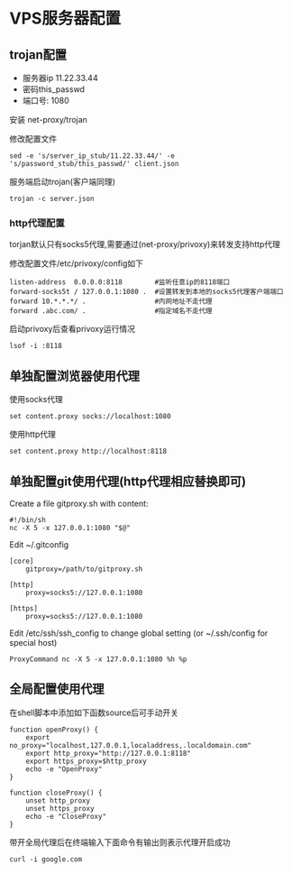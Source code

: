 # VPS服务器配置

## trojan配置

- 服务器ip 11.22.33.44
- 密码this_passwd
- 端口号: 1080

安装 net-proxy/trojan


修改配置文件

	sed -e 's/server_ip_stub/11.22.33.44/' -e 's/password_stub/this_passwd/' client.json

服务端启动trojan(客户端同理)

	trojan -c server.json

### http代理配置

torjan默认只有socks5代理,需要通过(net-proxy/privoxy)来转发支持http代理

修改配置文件/etc/privoxy/config如下

	listen-address  0.0.0.0:8118 		#监听任意ip的8118端口
	forward-socks5t / 127.0.0.1:1080 .  #设置转发到本地的socks5代理客户端端口
	forward 10.*.*.*/ . 				#内网地址不走代理
	forward .abc.com/ . 				#指定域名不走代理

启动privoxy后查看privoxy运行情况

	lsof -i :8118

## 单独配置浏览器使用代理

使用socks代理

	set content.proxy socks://localhost:1080

使用http代理

	set content.proxy http://localhost:8118

## 单独配置git使用代理(http代理相应替换即可)

Create a file gitproxy.sh with content:

	#!/bin/sh
	nc -X 5 -x 127.0.0.1:1080 "$@"

Edit ~/.gitconfig

	[core]
		gitproxy=/path/to/gitproxy.sh

	[http]
		proxy=socks5://127.0.0.1:1080

	[https]
		proxy=socks5://127.0.0.1:1080

Edit /etc/ssh/ssh_config to change global setting (or ~/.ssh/config for special host)

	ProxyCommand nc -X 5 -x 127.0.0.1:1080 %h %p

## 全局配置使用代理

在shell脚本中添加如下函数source后可手动开关

	function openProxy() {
		export no_proxy="localhost,127.0.0.1,localaddress,.localdomain.com"
		export http_proxy="http://127.0.0.1:8118"
		export https_proxy=$http_proxy
		echo -e "OpenProxy"
	}

	function closeProxy() {
		unset http_proxy
		unset https_proxy
		echo -e "CloseProxy"
	}

带开全局代理后在终端输入下面命令有输出则表示代理开启成功

	curl -i google.com
